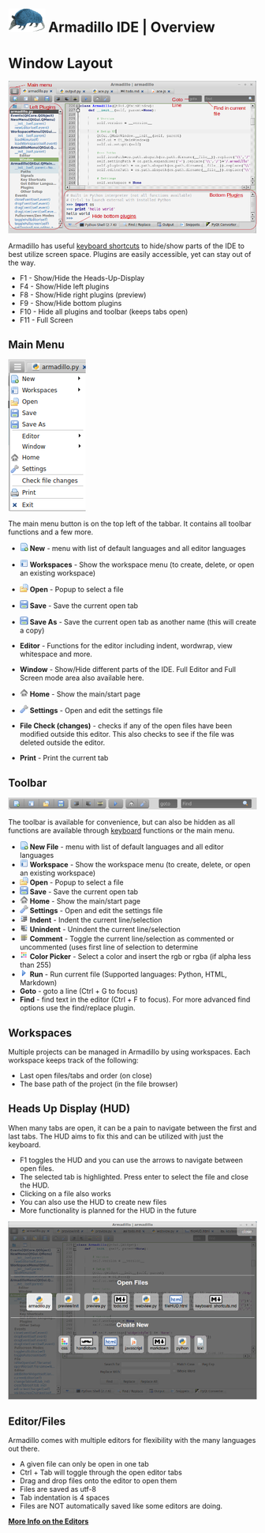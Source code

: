 # <img src="../img/armadillo.png" height="48px;"> Armadillo IDE | Overview

# Window Layout
![](img/overview.png)

Armadillo has useful [keyboard shortcuts](keyboard_shortcuts.md) to hide/show parts of the IDE to best utilize screen space. Plugins are easily accessible, yet can stay out of the way.

- F1 - Show/Hide the Heads-Up-Display
- F4 - Show/Hide left plugins
- F8 - Show/Hide right plugins (preview)
- F9 - Show/Hide bottom plugins
- F10 - Hide all plugins and toolbar (keeps tabs open)
- F11 - Full Screen

## Main Menu
![](img/main_menu.png)

The main menu button is on the top left of the tabbar.  It contains all toolbar functions and a few more.

- ![](../img/new.png) **New** - menu with list of default languages and all editor languages
- ![](../img/workspace.png) **Workspaces** - Show the workspace menu (to create, delete, or open an existing workspace)
- ![](../img/file_open.png) **Open** - Popup to select a file
- ![](../img/save.png) **Save** - Save the current open tab
- ![](../img/save.png) **Save As** - Save the current open tab as another name (this will create a copy)


- **Editor** - Functions for the editor including indent, wordwrap, view whitespace and more.
- **Window** - Show/Hide different parts of the IDE. Full Editor and Full Screen mode area also available here.
- ![](../img/home.png) **Home** - Show the main/start page
- ![](../img/wrench.png) **Settings** - Open and edit the settings file


- **File Check (changes)** - checks if any of the open files have been modified outside this editor. This also checks to see if the file was deleted outside the editor.
- **Print** - Print the current tab

## Toolbar
![](img/toolbar.png)

The toolbar is available for convenience, but can also be hidden as all functions are available through [keyboard](keyboard_shortcuts.md) functions or the main menu.

- ![](../img/new.png) **New File** - menu with list of default languages and all editor languages
- ![](../img/workspace.png) **Workspace** - Show the workspace menu (to create, delete, or open an existing workspace)
- ![](../img/file_open.png) **Open** - Popup to select a file
- ![](../img/save.png) **Save** - Save the current open tab
- ![](../img/home.png) **Home** - Show the main/start page
- ![](../img/wrench.png) **Settings** - Open and edit the settings file
- ![](../img/indent.png) **Indent** - Indent the current line/selection
- ![](../img/indent_remove.png) **Unindent** - Unindent the current line/selection
- ![](../img/comment.png) **Comment** - Toggle the current line/selection as commented or uncommented (uses first line of selection to determine
- ![](../img/color_swatch.png) **Color Picker** - Select a color and insert the rgb or rgba (if alpha less than 255)
- ![](../img/tri_right.png) **Run** - Run current file (Supported languages: Python, HTML, Markdown)
- **Goto** - goto a line (Ctrl + G to focus)
- **Find** - find text in the editor (Ctrl + F to focus). For more advanced find options use the find/replace plugin.

## Workspaces
Multiple projects can be managed in Armadillo by using workspaces. Each workspace keeps track of the following:

- Last open files/tabs and order (on close) 
- The base path of the project (in the file browser)

## Heads Up Display (HUD)
When many tabs are open, it can be a pain to navigate between the first and last tabs. The HUD aims to fix this and can be utilized with just the keyboard.

- F1 toggles the HUD and you can use the arrows to navigate between open files.
- The selected tab is highlighted.  Press enter to select the file and close the HUD.
- Clicking on a file also works
- You can also use the HUD to create new files
- More functionality is planned for the HUD in the future

![](../../extra/screenshot_hud.png)

## Editor/Files
Armadillo comes with multiple editors for flexibility with the many languages out there.

- A given file can only be open in one tab
- Ctrl + Tab will toggle through the open editor tabs
- Drag and drop files onto the editor to open them
- Files are saved as utf-8
- Tab indentation is 4 spaces
- Files are NOT automatically saved like some editors are doing.

**[More Info on the Editors](editors.md)**